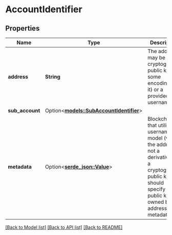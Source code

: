 # AccountIdentifier

## Properties

| Name            | Type                                                                | Description                                                                                                                                                                        | Notes      |
| --------------- | ------------------------------------------------------------------- | ---------------------------------------------------------------------------------------------------------------------------------------------------------------------------------- | ---------- |
| **address**     | **String**                                                          | The address may be a cryptographic public key (or some encoding of it) or a provided username.                                                                                     |            |
| **sub_account** | Option<[**models::SubAccountIdentifier**](SubAccountIdentifier.md)> |                                                                                                                                                                                    | [optional] |
| **metadata**    | Option<[**serde_json::Value**](.md)>                                | Blockchains that utilize a username model (where the address is not a derivative of a cryptographic public key) should specify the public key(s) owned by the address in metadata. | [optional] |

[[Back to Model list]](../README.md#documentation-for-models)
[[Back to API list]](../README.md#documentation-for-api-endpoints) [[Back to README]](../README.md)
